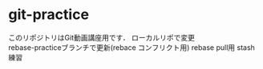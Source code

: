 # git-practice
このリポジトリはGit動画講座用です．
ローカルリポで変更  
rebase-practiceブランチで更新(rebace コンフリクト用)
rebase pull用
stash練習

